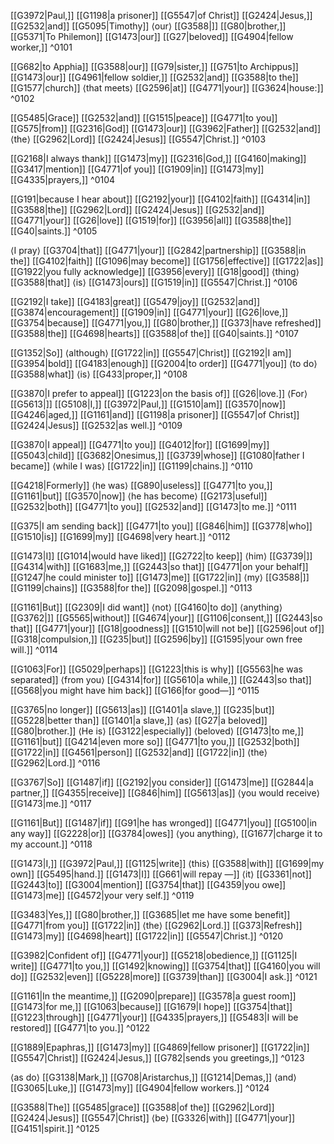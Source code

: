 [[G3972|Paul,]] [[G1198|a prisoner]] [[G5547|of Christ]] [[G2424|Jesus,]] [[G2532|and]] [[G5095|Timothy]] ⟨our⟩ [[G3588|]] [[G80|brother,]] [[G5371|To Philemon]] [[G1473|our]] [[G27|beloved]] [[G4904|fellow worker,]] ^0101

[[G682|to Apphia]] [[G3588|our]] [[G79|sister,]] [[G751|to Archippus]] [[G1473|our]] [[G4961|fellow soldier,]] [[G2532|and]] [[G3588|to the]] [[G1577|church]] ⟨that meets⟩ [[G2596|at]] [[G4771|your]] [[G3624|house:]] ^0102

[[G5485|Grace]] [[G2532|and]] [[G1515|peace]] [[G4771|to you]] [[G575|from]] [[G2316|God]] [[G1473|our]] [[G3962|Father]] [[G2532|and]] ⟨the⟩ [[G2962|Lord]] [[G2424|Jesus]] [[G5547|Christ.]] ^0103

[[G2168|I always thank]] [[G1473|my]] [[G2316|God,]] [[G4160|making]] [[G3417|mention]] [[G4771|of you]] [[G1909|in]] [[G1473|my]] [[G4335|prayers,]] ^0104

[[G191|because I hear about]] [[G2192|your]] [[G4102|faith]] [[G4314|in]] [[G3588|the]] [[G2962|Lord]] [[G2424|Jesus]] [[G2532|and]] [[G4771|your]] [[G26|love]] [[G1519|for]] [[G3956|all]] [[G3588|the]] [[G40|saints.]] ^0105

⟨I pray⟩ [[G3704|that]] [[G4771|your]] [[G2842|partnership]] [[G3588|in the]] [[G4102|faith]] [[G1096|may become]] [[G1756|effective]] [[G1722|as]] [[G1922|you fully acknowledge]] [[G3956|every]] [[G18|good]] ⟨thing⟩ [[G3588|that]] ⟨is⟩ [[G1473|ours]] [[G1519|in]] [[G5547|Christ.]] ^0106

[[G2192|I take]] [[G4183|great]] [[G5479|joy]] [[G2532|and]] [[G3874|encouragement]] [[G1909|in]] [[G4771|your]] [[G26|love,]] [[G3754|because]] [[G4771|you,]] [[G80|brother,]] [[G373|have refreshed]] [[G3588|the]] [[G4698|hearts]] [[G3588|of the]] [[G40|saints.]] ^0107

[[G1352|So]] ⟨although⟩ [[G1722|in]] [[G5547|Christ]] [[G2192|I am]] [[G3954|bold]] [[G4183|enough]] [[G2004|to order]] [[G4771|you]] ⟨to do⟩ [[G3588|what]] ⟨is⟩ [[G433|proper,]] ^0108

[[G3870|I prefer to appeal]] [[G1223|on the basis of]] [[G26|love.]] ⟨For⟩ [[G5613|]] [[G5108|I,]] [[G3972|Paul,]] [[G1510|am]] [[G3570|now]] [[G4246|aged,]] [[G1161|and]] [[G1198|a prisoner]] [[G5547|of Christ]] [[G2424|Jesus]] [[G2532|as well.]] ^0109

[[G3870|I appeal]] [[G4771|to you]] [[G4012|for]] [[G1699|my]] [[G5043|child]] [[G3682|Onesimus,]] [[G3739|whose]] [[G1080|father I became]] ⟨while I was⟩ [[G1722|in]] [[G1199|chains.]] ^0110

[[G4218|Formerly]] ⟨he was⟩ [[G890|useless]] [[G4771|to you,]] [[G1161|but]] [[G3570|now]] ⟨he has become⟩ [[G2173|useful]] [[G2532|both]] [[G4771|to you]] [[G2532|and]] [[G1473|to me.]] ^0111

[[G375|I am sending back]] [[G4771|to you]] [[G846|him]] [[G3778|who]] [[G1510|is]] [[G1699|my]] [[G4698|very heart.]] ^0112

[[G1473|I]] [[G1014|would have liked]] [[G2722|to keep]] ⟨him⟩ [[G3739|]] [[G4314|with]] [[G1683|me,]] [[G2443|so that]] [[G4771|on your behalf]] [[G1247|he could minister to]] [[G1473|me]] [[G1722|in]] ⟨my⟩ [[G3588|]] [[G1199|chains]] [[G3588|for the]] [[G2098|gospel.]] ^0113

[[G1161|But]] [[G2309|I did want]] ⟨not⟩ [[G4160|to do]] ⟨anything⟩ [[G3762|]] [[G5565|without]] [[G4674|your]] [[G1106|consent,]] [[G2443|so that]] [[G4771|your]] [[G18|goodness]] [[G1510|will not be]] [[G2596|out of]] [[G318|compulsion,]] [[G235|but]] [[G2596|by]] [[G1595|your own free will.]] ^0114

[[G1063|For]] [[G5029|perhaps]] [[G1223|this is why]] [[G5563|he was separated]] ⟨from you⟩ [[G4314|for]] [[G5610|a while,]] [[G2443|so that]] [[G568|you might have him back]] [[G166|for good—]] ^0115

[[G3765|no longer]] [[G5613|as]] [[G1401|a slave,]] [[G235|but]] [[G5228|better than]] [[G1401|a slave,]] ⟨as⟩ [[G27|a beloved]] [[G80|brother.]] ⟨He is⟩ [[G3122|especially]] ⟨beloved⟩ [[G1473|to me,]] [[G1161|but]] [[G4214|even more so]] [[G4771|to you,]] [[G2532|both]] [[G1722|in]] [[G4561|person]] [[G2532|and]] [[G1722|in]] ⟨the⟩ [[G2962|Lord.]] ^0116

[[G3767|So]] [[G1487|if]] [[G2192|you consider]] [[G1473|me]] [[G2844|a partner,]] [[G4355|receive]] [[G846|him]] [[G5613|as]] ⟨you would receive⟩ [[G1473|me.]] ^0117

[[G1161|But]] [[G1487|if]] [[G91|he has wronged]] [[G4771|you]] [[G5100|in any way]] [[G2228|or]] [[G3784|owes]] ⟨you anything⟩, [[G1677|charge it to my account.]] ^0118

[[G1473|I,]] [[G3972|Paul,]] [[G1125|write]] ⟨this⟩ [[G3588|with]] [[G1699|my own]] [[G5495|hand.]] [[G1473|I]] [[G661|will repay —]] ⟨it⟩ [[G3361|not]] [[G2443|to]] [[G3004|mention]] [[G3754|that]] [[G4359|you owe]] [[G1473|me]] [[G4572|your very self.]] ^0119

[[G3483|Yes,]] [[G80|brother,]] [[G3685|let me have some benefit]] [[G4771|from you]] [[G1722|in]] ⟨the⟩ [[G2962|Lord.]] [[G373|Refresh]] [[G1473|my]] [[G4698|heart]] [[G1722|in]] [[G5547|Christ.]] ^0120

[[G3982|Confident of]] [[G4771|your]] [[G5218|obedience,]] [[G1125|I write]] [[G4771|to you,]] [[G1492|knowing]] [[G3754|that]] [[G4160|you will do]] [[G2532|even]] [[G5228|more]] [[G3739|than]] [[G3004|I ask.]] ^0121

[[G1161|In the meantime,]] [[G2090|prepare]] [[G3578|a guest room]] [[G1473|for me,]] [[G1063|because]] [[G1679|I hope]] [[G3754|that]] [[G1223|through]] [[G4771|your]] [[G4335|prayers,]] [[G5483|I will be restored]] [[G4771|to you.]] ^0122

[[G1889|Epaphras,]] [[G1473|my]] [[G4869|fellow prisoner]] [[G1722|in]] [[G5547|Christ]] [[G2424|Jesus,]] [[G782|sends you greetings,]] ^0123

⟨as do⟩ [[G3138|Mark,]] [[G708|Aristarchus,]] [[G1214|Demas,]] ⟨and⟩ [[G3065|Luke,]] [[G1473|my]] [[G4904|fellow workers.]] ^0124

[[G3588|The]] [[G5485|grace]] [[G3588|of the]] [[G2962|Lord]] [[G2424|Jesus]] [[G5547|Christ]] ⟨be⟩ [[G3326|with]] [[G4771|your]] [[G4151|spirit.]] ^0125